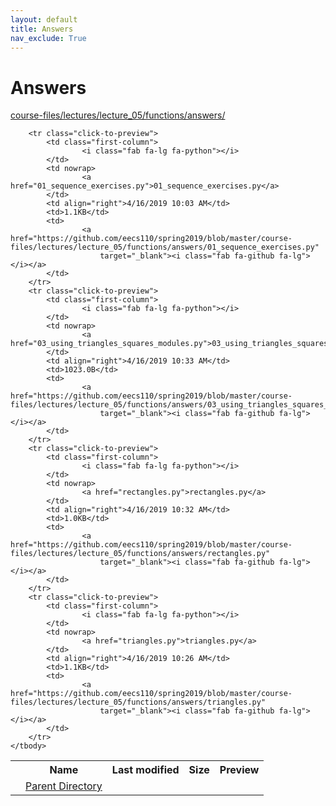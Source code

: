 ```yaml
---
layout: default
title: Answers
nav_exclude: True
---
```


# Answers

[course-files/lectures/lecture_05/functions/answers/](.)

<table class="tbl-files">
    <tbody>
        <tr>
            <th valign="top"></th>
            <th>Name</th>
            <th>Last modified</th>
            <th>Size</th>
            <th>Preview</th>
        </tr>
        <tr>
            <td valign="top">
                <i class="fa fa-folder-open"></i>
            </td>
            <td><a href="../">Parent Directory</a></td>
            <td>&nbsp;</td>
            <td>&nbsp;</td>
            <td>&nbsp;</td>
        </tr>

        <tr class="click-to-preview">
            <td class="first-column">
                    <i class="fab fa-lg fa-python"></i>
            </td>
            <td nowrap>
                    <a href="01_sequence_exercises.py">01_sequence_exercises.py</a>
            </td>
            <td align="right">4/16/2019 10:03 AM</td>
            <td>1.1KB</td>
            <td>
                    <a href="https://github.com/eecs110/spring2019/blob/master/course-files/lectures/lecture_05/functions/answers/01_sequence_exercises.py"
                        target="_blank"><i class="fab fa-github fa-lg"></i></a>
            </td>
        </tr>
        <tr class="click-to-preview">
            <td class="first-column">
                    <i class="fab fa-lg fa-python"></i>
            </td>
            <td nowrap>
                    <a href="03_using_triangles_squares_modules.py">03_using_triangles_squares_modules.py</a>
            </td>
            <td align="right">4/16/2019 10:33 AM</td>
            <td>1023.0B</td>
            <td>
                    <a href="https://github.com/eecs110/spring2019/blob/master/course-files/lectures/lecture_05/functions/answers/03_using_triangles_squares_modules.py"
                        target="_blank"><i class="fab fa-github fa-lg"></i></a>
            </td>
        </tr>
        <tr class="click-to-preview">
            <td class="first-column">
                    <i class="fab fa-lg fa-python"></i>
            </td>
            <td nowrap>
                    <a href="rectangles.py">rectangles.py</a>
            </td>
            <td align="right">4/16/2019 10:32 AM</td>
            <td>1.0KB</td>
            <td>
                    <a href="https://github.com/eecs110/spring2019/blob/master/course-files/lectures/lecture_05/functions/answers/rectangles.py"
                        target="_blank"><i class="fab fa-github fa-lg"></i></a>
            </td>
        </tr>
        <tr class="click-to-preview">
            <td class="first-column">
                    <i class="fab fa-lg fa-python"></i>
            </td>
            <td nowrap>
                    <a href="triangles.py">triangles.py</a>
            </td>
            <td align="right">4/16/2019 10:26 AM</td>
            <td>1.1KB</td>
            <td>
                    <a href="https://github.com/eecs110/spring2019/blob/master/course-files/lectures/lecture_05/functions/answers/triangles.py"
                        target="_blank"><i class="fab fa-github fa-lg"></i></a>
            </td>
        </tr>
    </tbody>
</table>

